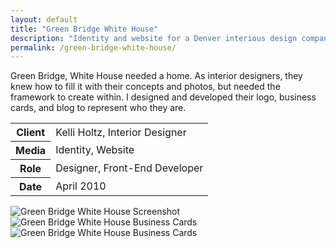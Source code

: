 ```yaml
---
layout: default
title: "Green Bridge White House"
description: "Identity and website for a Denver interious design company"
permalink: /green-bridge-white-house/
---
```


<section class="grid grid-item-12/12">
	<div class="grid-item-12/12 grid-item-7/12@md">
		<p>Green Bridge, White House needed a home. As interior designers, they knew how to fill it with their concepts and photos, but needed the framework to create within. I designed and developed their logo, business cards, and blog to represent who they are.</p>
	</div>
	<aside class="project-meta grid-item-12/12 grid-item-5/12@md">
		<table>
			<tbody>
				<tr>
					<th>Client</th>
					<td>Kelli Holtz, Interior Designer</td>
				</tr>
				<tr>
					<th>Media</th>
					<td>Identity, Website</td>
				</tr>
				<tr>
					<th>Role</th>
					<td>Designer, Front-End Developer</td>
				</tr>
				<tr>
					<th>Date</th>
					<td>April 2010</td>
				</tr>
			</tbody>
		</table>
	</aside>
</section>
<section class="grid grid-item-12/12">
		<img class="grid-item-12/12" src="//jessetrippe-cdn-173419.appspot.com/portfolio/gbwh-1.png" alt="Green Bridge White House Screenshot">
		<img class="grid-item-12/12 grid-item-6/12@md" src="//jessetrippe-cdn-173419.appspot.com/portfolio/gbwh-2.png" alt="Green Bridge White House Business Cards">
		<img class="grid-item-12/12 grid-item-6/12@md" src="//jessetrippe-cdn-173419.appspot.com/portfolio/gbwh-3.png" alt="Green Bridge White House Business Cards">
</section>
